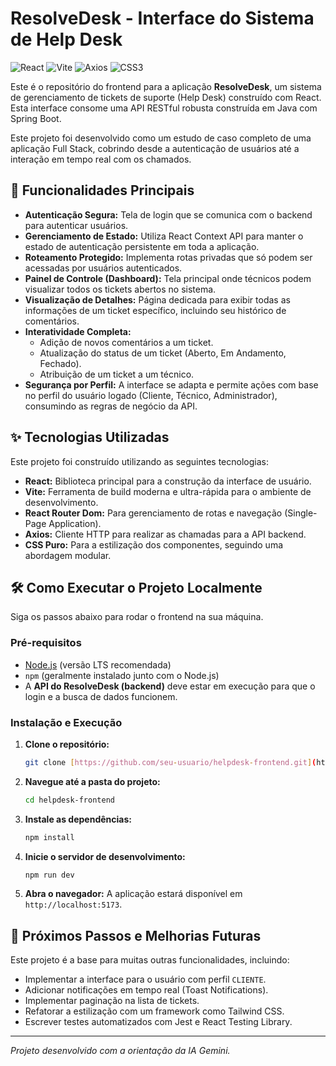 # ResolveDesk - Interface do Sistema de Help Desk

![React](https://img.shields.io/badge/react-%2320232a.svg?style=for-the-badge&logo=react&logoColor=%2361DAFB)
![Vite](https://img.shields.io/badge/vite-%23646CFF.svg?style=for-the-badge&logo=vite&logoColor=white)
![Axios](https://img.shields.io/badge/axios-purple?style=for-the-badge&logo=axios)
![CSS3](https://img.shields.io/badge/css3-%231572B6.svg?style=for-the-badge&logo=css3&logoColor=white)

Este é o repositório do frontend para a aplicação **ResolveDesk**, um sistema de gerenciamento de tickets de suporte (Help Desk) construído com React. Esta interface consome uma API RESTful robusta construída em Java com Spring Boot.

Este projeto foi desenvolvido como um estudo de caso completo de uma aplicação Full Stack, cobrindo desde a autenticação de usuários até a interação em tempo real com os chamados.

## 🚀 Funcionalidades Principais

* **Autenticação Segura:** Tela de login que se comunica com o backend para autenticar usuários.
* **Gerenciamento de Estado:** Utiliza React Context API para manter o estado de autenticação persistente em toda a aplicação.
* **Roteamento Protegido:** Implementa rotas privadas que só podem ser acessadas por usuários autenticados.
* **Painel de Controle (Dashboard):** Tela principal onde técnicos podem visualizar todos os tickets abertos no sistema.
* **Visualização de Detalhes:** Página dedicada para exibir todas as informações de um ticket específico, incluindo seu histórico de comentários.
* **Interatividade Completa:**
    * Adição de novos comentários a um ticket.
    * Atualização do status de um ticket (Aberto, Em Andamento, Fechado).
    * Atribuição de um ticket a um técnico.
* **Segurança por Perfil:** A interface se adapta e permite ações com base no perfil do usuário logado (Cliente, Técnico, Administrador), consumindo as regras de negócio da API.

## ✨ Tecnologias Utilizadas

Este projeto foi construído utilizando as seguintes tecnologias:

* **React:** Biblioteca principal para a construção da interface de usuário.
* **Vite:** Ferramenta de build moderna e ultra-rápida para o ambiente de desenvolvimento.
* **React Router Dom:** Para gerenciamento de rotas e navegação (Single-Page Application).
* **Axios:** Cliente HTTP para realizar as chamadas para a API backend.
* **CSS Puro:** Para a estilização dos componentes, seguindo uma abordagem modular.

## 🛠️ Como Executar o Projeto Localmente

Siga os passos abaixo para rodar o frontend na sua máquina.

### Pré-requisitos

* [Node.js](https://nodejs.org/) (versão LTS recomendada)
* `npm` (geralmente instalado junto com o Node.js)
* A **API do ResolveDesk (backend)** deve estar em execução para que o login e a busca de dados funcionem.

### Instalação e Execução

1.  **Clone o repositório:**
    ```bash
    git clone [https://github.com/seu-usuario/helpdesk-frontend.git](https://github.com/seu-usuario/helpdesk-frontend.git)
    ```

2.  **Navegue até a pasta do projeto:**
    ```bash
    cd helpdesk-frontend
    ```

3.  **Instale as dependências:**
    ```bash
    npm install
    ```

4.  **Inicie o servidor de desenvolvimento:**
    ```bash
    npm run dev
    ```

5.  **Abra o navegador:** A aplicação estará disponível em `http://localhost:5173`.

## 🔮 Próximos Passos e Melhorias Futuras

Este projeto é a base para muitas outras funcionalidades, incluindo:
* Implementar a interface para o usuário com perfil `CLIENTE`.
* Adicionar notificações em tempo real (Toast Notifications).
* Implementar paginação na lista de tickets.
* Refatorar a estilização com um framework como Tailwind CSS.
* Escrever testes automatizados com Jest e React Testing Library.

---

_Projeto desenvolvido com a orientação da IA Gemini._
